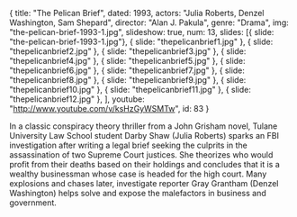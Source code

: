 {
  title: "The Pelican Brief",
  dated: 1993,
  actors: "Julia Roberts, Denzel Washington, Sam Shepard",
  director: "Alan J. Pakula",
  genre: "Drama",
  img: "the-pelican-brief-1993-1.jpg",
  slideshow: true,
  num: 13,
  slides: [{
  	slide: "the-pelican-brief-1993-1.jpg"},
  	{ slide: "thepelicanbrief1.jpg" }, 
  	{ slide: "thepelicanbrief2.jpg" }, 
  	{ slide: "thepelicanbrief3.jpg" }, 
  	{ slide: "thepelicanbrief4.jpg" }, 
  	{ slide: "thepelicanbrief5.jpg" }, 
  	{ slide: "thepelicanbrief6.jpg" }, 
  	{ slide: "thepelicanbrief7.jpg" }, 
  	{ slide: "thepelicanbrief8.jpg" }, 
  	{ slide: "thepelicanbrief9.jpg" }, 
  	{ slide: "thepelicanbrief10.jpg" }, 
  	{ slide: "thepelicanbrief11.jpg" }, 
  	{ slide: "thepelicanbrief12.jpg" }, 
  ],
  youtube: "http://www.youtube.com/v/ksHzGyWSMTw",
  id: 83
}

In a classic conspiracy theory thriller from a John Grisham novel, Tulane University Law School student Darby Shaw (Julia Roberts) sparks an FBI investigation after writing a legal brief seeking the culprits in the assassination of two Supreme Court justices. She theorizes who would profit from their deaths based on their holdings and concludes that it is a wealthy businessman whose case is headed for the high court. Many explosions and chases later, investigate reporter Gray Grantham (Denzel Washington) helps solve and expose the malefactors in business and government. 